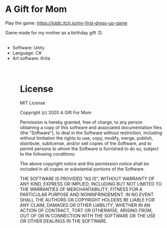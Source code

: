 # A Gift for Mom
Play the game: https://lutdc.itch.io/my-first-dress-up-game

Game made for my mother as a birthday gift :D.<br><br>

<ul>
  <li> Software: Unity
  <li> Language: C#
  <li> Art software: Krita
<ul><br><br>
  
# License
MIT License

Copyright (c) 2020 A Gift For Mom

Permission is hereby granted, free of charge, to any person obtaining a copy
of this software and associated documentation files (the "Software"), to deal
in the Software without restriction, including without limitation the rights
to use, copy, modify, merge, publish, distribute, sublicense, and/or sell
copies of the Software, and to permit persons to whom the Software is
furnished to do so, subject to the following conditions:

The above copyright notice and this permission notice shall be included in all
copies or substantial portions of the Software.

THE SOFTWARE IS PROVIDED "AS IS", WITHOUT WARRANTY OF ANY KIND, EXPRESS OR
IMPLIED, INCLUDING BUT NOT LIMITED TO THE WARRANTIES OF MERCHANTABILITY,
FITNESS FOR A PARTICULAR PURPOSE AND NONINFRINGEMENT. IN NO EVENT SHALL THE
AUTHORS OR COPYRIGHT HOLDERS BE LIABLE FOR ANY CLAIM, DAMAGES OR OTHER
LIABILITY, WHETHER IN AN ACTION OF CONTRACT, TORT OR OTHERWISE, ARISING FROM,
OUT OF OR IN CONNECTION WITH THE SOFTWARE OR THE USE OR OTHER DEALINGS IN THE
SOFTWARE.


